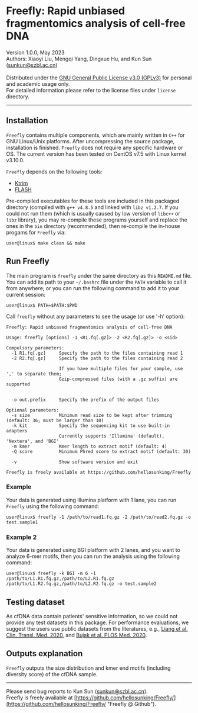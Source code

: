 # Freefly: Rapid unbiased fragmentomics analysis of cell-free DNA
Version 1.0.0, May 2023<br />
Authors: Xiaoyi Liu, Mengqi Yang, Dingxue Hu, and Kun Sun \(sunkun@szbl.ac.cn\)<br />
<br />
Distributed under the
[GNU General Public License v3.0 \(GPLv3\)](https://www.gnu.org/licenses/gpl-3.0.en.html "GPLv3")
for personal and academic usage only.<br />
For detailed information please refer to the license files under `license` directory.

---

## Installation
`Freefly` contains multiple components, which are mainly written in `C++` for GNU Linux/Unix platforms. After uncompressing
the source package, installation is finished. `Freefly` does not require any specific hardware or OS. The current version
has been tested on CentOS v7.5 with Linux kernel v3.10.0.

`Freefly` depends on the following tools:

- [Ktrim](https://github.com/hellosunking/Ktrim "Ktrim")
- [FLASH](http://ccb.jhu.edu/software/FLASH/ "FLASH")

Pre-compiled executables for these tools are included in this packaged directory (compiled with `g++ v4.8.5` and linked
with `libz v1.2.7`. If you could not run them (which is usually caused by low version of `libc++` or `libz` library),
you may re-compile these programs yourself and replace the ones in the `bin` directory (recommended), then re-compile
the in-house progams for `Freefly` via:
```
user@linux$ make clean && make
```

## Run Freefly
The main program is `freefly` under the same directory as this `README.md` file. You can add its path to your `~/.bashrc`
file under the `PATH` variable to call it from anywhere; or you can run the following command to add it to your current
session:
```
user@linux$ PATH=$PATH:$PWD
```

Call `freefly` without any parameters to see the usage (or use '-h' option):
```
Freefly: Rapid unbiased fragmentomics analysis of cell-free DNA

Usage: freefly [options] -1 <R1.fq[.gz]> -2 <R2.fq[.gz]> -o <sid>

Compulsory parameters:
  -1 R1.fq[.gz]     Specify the path to the files containing read 1
  -2 R2.fq[.gz]     Specify the path to the files containing read 2

                    If you have multiple files for your sample, use ',' to separate them;
                    Gzip-compressed files (with a .gz suffix) are supported


  -o out.prefix     Specify the prefix of the output files

Optional parameters:
  -s size           Minimum read size to be kept after trimming (default: 36; must be larger than 10)
  -k kit            Specify the sequencing kit to use built-in adapters
                    Currently supports 'Illumina' (default), 'Nextera', and 'BGI'
  -m kmer           Kmer length to extract motif (default: 4)
  -Q score          Minimum Phred score to extract motif (default: 30)

  -v                Show software version and exit

Freefly is freely available at https://github.com/hellosunking/Freefly
```

### Example
Your data is generated using Illumina platform with 1 lane, you can run `Freefly` using the following command:

```
user@linux$ freefly -1 /path/to/read1.fq.gz -2 /path/to/read2.fq.gz -o test.sample1
```

### Example 2
Your data is generated using BGI platform with 2 lanes, and you want to analyze 6-mer motifs, then you can run
the analysis using the following command:
```
user@linux$ freefly -k BGI -m 6 -1 /path/to/L1.R1.fq.gz,/path/to/L2.R1.fq.gz /path/to/L1.R2.fq.gz,/path/to/L2.R2.fq.gz -o test.sample2
```

## Testing dataset
As cfDNA data contain patients' sensitive information, so we could not provide any test datasets in this package.
For performance evaluations, we suggest the users use public datasets from the literatures,
e.g., [Liang et al. Clin. Transl. Med. 2020](https://db.cngb.org/search/project/CNP0000680/ "Liang et al."), and
[Bujak et al. PLOS Med. 2020](https://www.ncbi.nlm.nih.gov/bioproject/?term=PRJNA578569 "Bujak et al.").

## Outputs explanation
`Freefly` outputs the size distribution and kmer end motifs (including diversity score) of the cfDNA sample.

---
Please send bug reports to Kun Sun \(sunkun@szbl.ac.cn\).<br />
Freefly is freely available at
[https://github.com/hellosunking/Freefly/](https://github.com/hellosunking/Freefly/ "Freefly @ Github").

